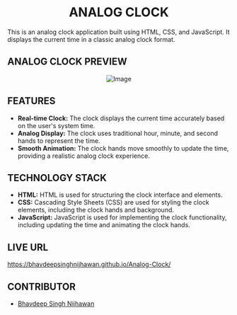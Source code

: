 <h1 align="center">ANALOG CLOCK</h1>

This is an analog clock application built using HTML, CSS, and JavaScript. It displays the current time in a classic analog clock format.

## ANALOG CLOCK PREVIEW

<div align="center">
  <img src="https://github.com/BhavdeepSinghNijhawan/Analog-Clock/assets/143419096/8d189a7b-5340-4d73-9629-3c923fb407a9" alt="Image">
</div>

## FEATURES

- **Real-time Clock:** The clock displays the current time accurately based on the user's system time.
- **Analog Display:** The clock uses traditional hour, minute, and second hands to represent the time.
- **Smooth Animation:** The clock hands move smoothly to update the time, providing a realistic analog clock experience.

## TECHNOLOGY STACK

- **HTML:** HTML is used for structuring the clock interface and elements.
- **CSS:** Cascading Style Sheets (CSS) are used for styling the clock elements, including the clock hands and background.
- **JavaScript:** JavaScript is used for implementing the clock functionality, including updating the time and animating the clock hands.

## LIVE URL

https://bhavdeepsinghnijhawan.github.io/Analog-Clock/

## CONTRIBUTOR

- [Bhavdeep Singh Nijhawan](https://www.linkedin.com/in/bhavdeep-singh-nijhawan-739634280)
